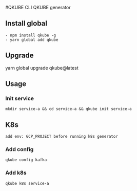 
#QKUBE CLI
QKUBE generator

## Install global
```
- npm install qkube -g 
- yarn global add qkube
```

## Upgrade
yarn global upgrade qkube@latest

## Usage
### Init service
```
mkdir service-a && cd service-a && qkube init service-a
```

## K8s
```
add env: GCP_PROJECT before running k8s generator
```

### Add config
```
qkube config kafka
```

### Add k8s
```
qkube k8s service-a
```




